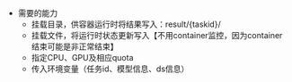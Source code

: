 - 需要的能力
  - 挂载目录，供容器运行时将结果写入：result/{taskid}/
  - 挂载文件，将运行时状态更新写入【不用container监控，因为container结束可能是非正常结束】
  - 指定CPU、GPU及相应quota
  - 传入环境变量（任务id、模型信息、ds信息）